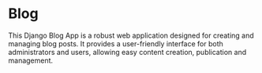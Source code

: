 # Blog
This Django Blog App is a robust web application designed for creating and managing blog posts. It provides a user-friendly interface for both administrators and users, allowing easy content creation, publication and management.
